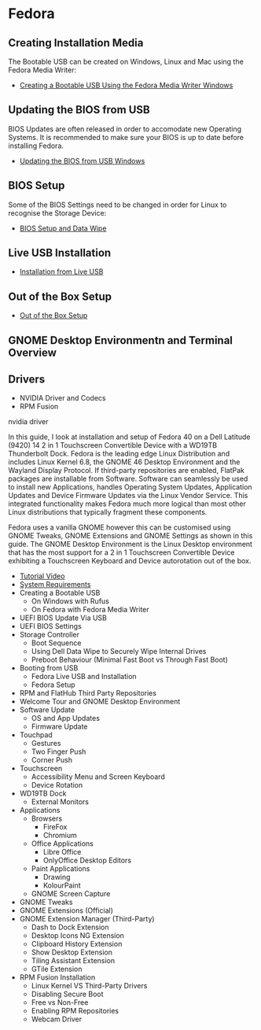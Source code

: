 # Fedora

## Creating Installation Media

The Bootable USB can be created on Windows, Linux and Mac using the Fedora Media Writer:

* [Creating a Bootable USB Using the Fedora Media Writer Windows](./fedora_media_writer_windows.md)

## Updating the BIOS from USB

BIOS Updates are often released in order to accomodate new Operating Systems. It is recommended to make sure your BIOS is up to date before installing Fedora.

* [Updating the BIOS from USB Windows](./bios_update_usb.md)

## BIOS Setup

Some of the BIOS Settings need to be changed in order for Linux to recognise the Storage Device:

* [BIOS Setup and Data Wipe](./bios_setup.md)

## Live USB Installation

* [Installation from Live USB](./live_usb.md)

## Out of the Box Setup

* [Out of the Box Setup](./oobe_setup.md)

## GNOME Desktop Environmentn and Terminal Overview



## Drivers

* NVIDIA Driver and Codecs
* RPM Fusion


nvidia driver
 



















In this guide, I look at installation and setup of Fedora 40 on a Dell Latitude (9420) 14 2 in 1 Touchscreen Convertible Device with a WD19TB Thunderbolt Dock. Fedora is the leading edge Linux Distribution and includes Linux Kernel 6.8, the GNOME 46 Desktop Environment and the Wayland Display Protocol. If third-party repositories are enabled, FlatPak packages are installable from Software. Software can seamlessly be used to install new Applications, handles Operating System Updates, Application Updates and Device Firmware Updates via the Linux Vendor Service. This integrated functionality makes Fedora much more logical than most other Linux distributions that typically fragment these components.

Fedora uses a vanilla GNOME however this can be customised using GNOME Tweaks, GNOME Extensions and GNOME Settings as shown in this guide. The GNOME Desktop Environment is the Linux Desktop environment that has the most support for a 2 in 1 Touchscreen Convertible Device exhibiting a Touchscreen Keyboard and Device autorotation out of the box.

* [Tutorial Video](https://www.youtube.com/watch?v=k7ObxUfRqWQ&ab_channel=PhilipYip)
* [System Requirements](./requirements.md)
* Creating a Bootable USB 
    * On Windows with Rufus
    * On Fedora with Fedora Media Writer
* UEFI BIOS Update Via USB
* UEFI BIOS Settings
* Storage Controller
    * Boot Sequence
    * Using Dell Data Wipe to Securely Wipe Internal Drives
    * Preboot Behaviour (Minimal Fast Boot vs Through Fast Boot)
* Booting from USB
    * Fedora Live USB and Installation
    * Fedora Setup
* RPM and FlatHub Third Party Repositories
* Welcome Tour and GNOME Desktop Environment
* Software Update
    * OS and App Updates
    * Firmware Update
* Touchpad
    * Gestures
    * Two Finger Push
    * Corner Push
* Touchscreen
    * Accessibility Menu and Screen Keyboard
    * Device Rotation
* WD19TB Dock
    * External Monitors
* Applications
    * Browsers 
        * FireFox
        * Chromium
    * Office Applications
        * Libre Office
        * OnlyOffice Desktop Editors
    * Paint Applications
        * Drawing
        * KolourPaint
    * GNOME Screen Capture
* GNOME Tweaks
* GNOME Extensions (Official)
* GNOME Extension Manager (Third-Party)
    * Dash to Dock Extension
    * Desktop Icons NG Extension
    * Clipboard History Extension
    * Show Desktop Extension
    * Tiling Assistant Extension
    * GTile Extension
* RPM Fusion Installation
    * Linux Kernel VS Third-Party Drivers
    * Disabling Secure Boot
    * Free vs Non-Free
    * Enabling RPM Repositories
    * Webcam Driver
